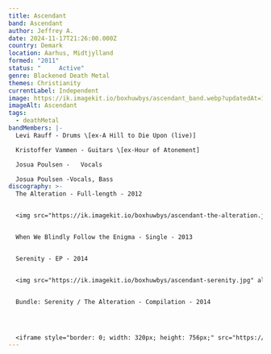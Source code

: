 ```yaml
---
title: Ascendant
band: Ascendant
author: Jeffrey A.
date: 2024-11-17T21:26:00.000Z
country: Demark
location: Aarhus, Midtjylland
formed: "2011"
status: "     Active"
genre: Blackened Death Metal
themes: Christianity
currentLabel: Independent
image: https://ik.imagekit.io/boxhuwbys/ascendant_band.webp?updatedAt=1729052254063
imageAlt: Ascendant
tags:
  - deathMetal
bandMembers: |-
  Levi Rauff - Drums \[ex-A Hill to Die Upon (live)]

  Kristoffer Vammen - Guitars \[ex-Hour of Atonement]	

  Josua Poulsen -	Vocals

  Josua Poulsen -Vocals, Bass
discography: >-
  The Alteration - Full-length - 2012 


  <img src="https://ik.imagekit.io/boxhuwbys/ascendant-the-alteration.jpg" alt="Afterimage Codex" style="width:300px; height:auto;">


  When We Blindly Follow the Enigma - Single - 2013


  Serenity - EP - 2014


  <img src="https://ik.imagekit.io/boxhuwbys/ascendant-serenity.jpg" alt="Afterimage Codex" style="width:300px; height:auto;">


  Bundle: Serenity / The Alteration - Compilation - 2014




  <iframe style="border: 0; width: 320px; height: 756px;" src="https://bandcamp.com/EmbeddedPlayer/album=558508107/size=large/bgcol=333333/linkcol=0f91ff/transparent=true/" seamless><a href="https://ascendant.bandcamp.com/album/bundle-serenity-the-alteration">Bundle: Serenity / The Alteration by Ascendant</a></iframe>
---
```

